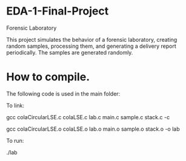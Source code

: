 # EDA-1-Final-Project
Forensic Laboratory

This project simulates the behavior of a forensic laboratory, creating random samples, processing them, and generating a delivery report periodically.
The samples are generated randomly.

# How to compile.
The following code is used in the main folder:

To link:

gcc colaCircularLSE.c colaLSE.c lab.c main.c sample.c stack.c -c

gcc colaCircularLSE.o colaLSE.o lab.o main.o sample.o stack.o -o lab

To run:

./lab